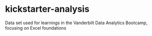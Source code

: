 # kickstarter-analysis
Data set used for learnings in the Vanderbilt Data Analytics Bootcamp, focusing on Excel foundations
